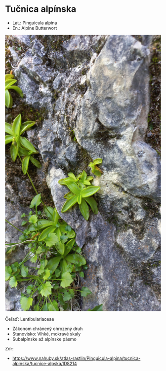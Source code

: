 # Tučnica alpínska
- Lat.: Pinguicula alpina
- En.: Alpine Butterwort

![Tučnica alpínska](./alpine_butterwort.jpg "Tučnica alpínska")

Čeľaď: Lentibulariaceae

- Zákonom chránený ohrozený druh
- Stanovisko: Vlhké, mokravé skaly
- Subalpínske až alpínske pásmo

Zdr:
- https://www.nahuby.sk/atlas-rastlin/Pinguicula-alpina/tucnica-alpinska/tucnice-alpska/ID8214
